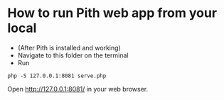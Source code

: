 
# How to run Pith web app from your local

- (After Pith is installed and working)
- Navigate to this folder on the terminal
- Run
```
php -S 127.0.0.1:8081 serve.php
```

Open http://127.0.0.1:8081/ in your web browser.
